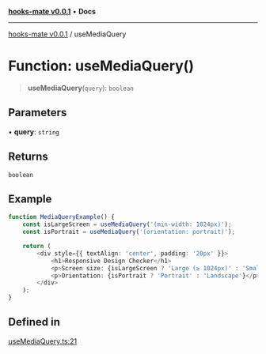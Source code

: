 [**hooks-mate v0.0.1**](../README.md) • **Docs**

***

[hooks-mate v0.0.1](../README.md) / useMediaQuery

# Function: useMediaQuery()

> **useMediaQuery**(`query`): `boolean`

## Parameters

• **query**: `string`

## Returns

`boolean`

## Example

```ts
function MediaQueryExample() {
    const isLargeScreen = useMediaQuery('(min-width: 1024px)');
    const isPortrait = useMediaQuery('(orientation: portrait)');

    return (
        <div style={{ textAlign: 'center', padding: '20px' }}>
            <h1>Responsive Design Checker</h1>
            <p>Screen size: {isLargeScreen ? 'Large (≥ 1024px)' : 'Small (< 1024px)'}</p>
            <p>Orientation: {isPortrait ? 'Portrait' : 'Landscape'}</p>
        </div>
    );
}
```

## Defined in

[useMediaQuery.ts:21](https://github.com/guestDI/hooks-mate/blob/350846f7dadcea6b0b5163ff1bb8b09e3085b88f/src/hooks/useMediaQuery.ts#L21)
